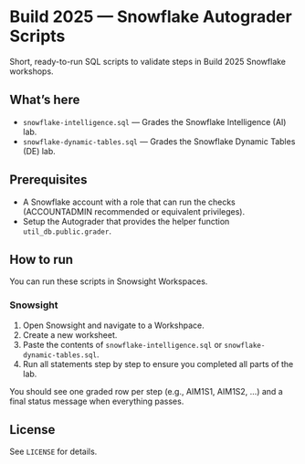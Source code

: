 # Build 2025 — Snowflake Autograder Scripts

Short, ready-to-run SQL scripts to validate steps in Build 2025 Snowflake workshops.

## What’s here

- `snowflake-intelligence.sql` — Grades the Snowflake Intelligence (AI) lab. 
- `snowflake-dynamic-tables.sql` — Grades the Snowflake Dynamic Tables (DE) lab.

## Prerequisites

- A Snowflake account with a role that can run the checks (ACCOUNTADMIN recommended or equivalent privileges).
- Setup the Autograder that provides the helper function `util_db.public.grader`.

## How to run

You can run these scripts in Snowsight Workspaces.

### Snowsight

1. Open Snowsight and navigate to a Workshpace.
2. Create a new worksheet.
3. Paste the contents of `snowflake-intelligence.sql` or `snowflake-dynamic-tables.sql`.
4. Run all statements step by step to ensure you completed all parts of the lab.

You should see one graded row per step (e.g., AIM1S1, AIM1S2, …) and a final status message when everything passes.

## License

See `LICENSE` for details.
